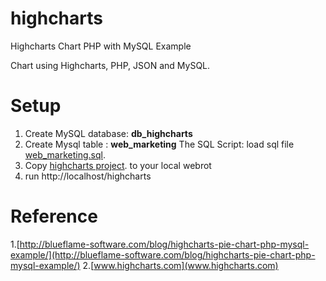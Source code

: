 highcharts
==========

Highcharts Chart PHP with MySQL Example

Chart using Highcharts, PHP, JSON and MySQL.

Setup
=====
 1. Create MySQL database:  **db_highcharts**
 2. Create Mysql table : **web_marketing**
 The SQL Script: load sql file [web_marketing.sql](https://github.com/pesima/highcharts/blob/master/db_highcharts.sql).
 3. Copy  [highcharts project](https://github.com/pesima/highcharts/archive/master.zip). to your local webrot
 4. run http://localhost/highcharts
 
Reference
=========

1.[http://blueflame-software.com/blog/highcharts-pie-chart-php-mysql-example/](http://blueflame-software.com/blog/highcharts-pie-chart-php-mysql-example/)
2.[www.highcharts.com](www.highcharts.com)
 
